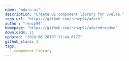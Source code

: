 ```yaml
---
name: "adorn-ui"
description: "Create UI component library for Svelte."
repo_url: "https://github.com/renzp94/adorn"
author: "renzp94"
homepage: "https://github.com/renzp94/adorn#readme"
downloads: 11
updated: "2024-06-28T07:11:44.817Z"
github_stars: 3
tags: 
  - component-library
---
```

